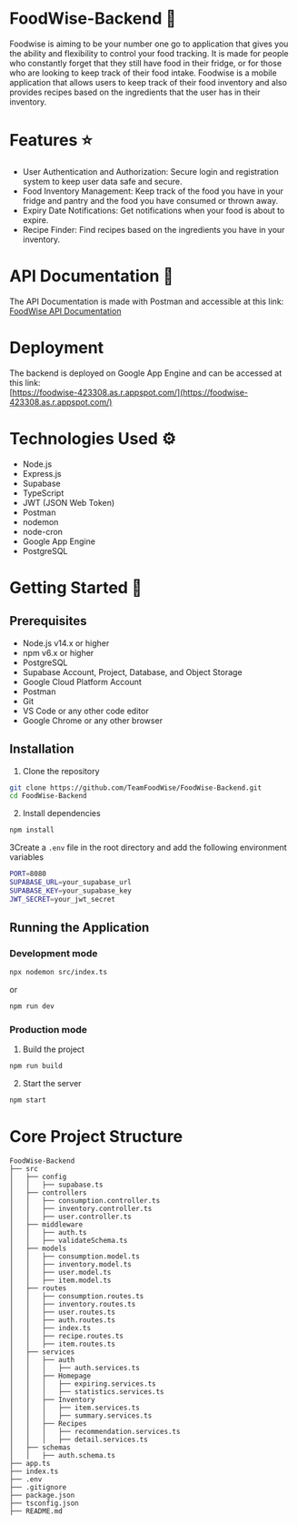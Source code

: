 # FoodWise-Backend 🍉
Foodwise is aiming to be your number one go to application that gives you the ability and flexibility to control your food tracking. It is made for people who constantly forget that they still have food in their fridge, or for those who are looking to keep track of their food intake. Foodwise is a mobile application that allows users to keep track of their food inventory and also provides recipes based on the ingredients that the user has in their inventory.

# Features ⭐
- User Authentication and Authorization: Secure login and registration system to keep user data safe and secure.
- Food Inventory Management: Keep track of the food you have in your fridge and pantry and the food you have consumed or thrown away.
- Expiry Date Notifications: Get notifications when your food is about to expire.
- Recipe Finder: Find recipes based on the ingredients you have in your inventory.

# API Documentation 📃
The API Documentation is made with Postman and accessible at
this link: <br> [FoodWise API Documentation](https://documenter.getpostman.com/view/36252819/2sA3XPBhJG)

# Deployment
The backend is deployed on Google App Engine and can be accessed at this link: <br> [https://foodwise-423308.as.r.appspot.com/](https://foodwise-423308.as.r.appspot.com/)

# Technologies Used ⚙️
- Node.js
- Express.js
- Supabase
- TypeScript
- JWT (JSON Web Token)
- Postman
- nodemon
- node-cron
- Google App Engine
- PostgreSQL

# Getting Started 🚀
## Prerequisites
- Node.js v14.x or higher
- npm v6.x or higher
- PostgreSQL
- Supabase Account, Project, Database, and Object Storage
- Google Cloud Platform Account
- Postman
- Git
- VS Code or any other code editor
- Google Chrome or any other browser
## Installation
1. Clone the repository
```bash
git clone https://github.com/TeamFoodWise/FoodWise-Backend.git
cd FoodWise-Backend
```

2. Install dependencies
```bash
npm install
```

3Create a `.env` file in the root directory and add the following environment variables
```bash
PORT=8080
SUPABASE_URL=your_supabase_url
SUPABASE_KEY=your_supabase_key
JWT_SECRET=your_jwt_secret
```
## Running the Application
### Development mode
```bash
npx nodemon src/index.ts
```

or
```bash
npm run dev
```

### Production mode
1. Build the project
```bash
npm run build
```

2. Start the server
```bash
npm start
```

# Core Project Structure
```
FoodWise-Backend
├── src
│   ├── config
│   │   ├── supabase.ts
│   ├── controllers
│   │   ├── consumption.controller.ts
│   │   ├── inventory.controller.ts
│   │   ├── user.controller.ts
│   ├── middleware
│   │   ├── auth.ts
│   │   ├── validateSchema.ts
│   ├── models
│   │   ├── consumption.model.ts
│   │   ├── inventory.model.ts
│   │   ├── user.model.ts
│   │   ├── item.model.ts
│   ├── routes
│   │   ├── consumption.routes.ts
│   │   ├── inventory.routes.ts
│   │   ├── user.routes.ts
│   │   ├── auth.routes.ts
│   │   ├── index.ts
│   │   ├── recipe.routes.ts
│   │   ├── item.routes.ts
│   ├── services
│   │   ├── auth
│   │   │   ├── auth.services.ts
│   │   ├── Homepage
│   │   │   ├── expiring.services.ts
│   │   │   ├── statistics.services.ts
│   │   ├── Inventory
│   │   │   ├── item.services.ts
│   │   │   ├── summary.services.ts
│   │   ├── Recipes
│   │   │   ├── recommendation.services.ts
│   │   │   ├── detail.services.ts
│   ├── schemas
│   │   ├── auth.schema.ts
├── app.ts
├── index.ts
├── .env
├── .gitignore
├── package.json
├── tsconfig.json
├── README.md
```
